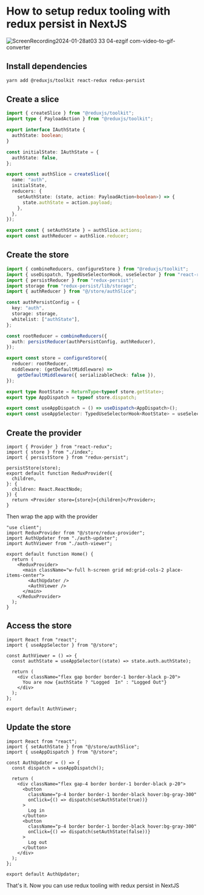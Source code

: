 # How to setup redux tooling with redux persist in NextJS

![ScreenRecording2024-01-28at03 33 04-ezgif com-video-to-gif-converter](https://github.com/Mohammad-Faisal/nextjs-app-router-redux-toolkit-persist-integration/assets/22127944/fe283b99-8160-4d83-a8c4-6308397b73dd)

## Install dependencies

```sh
yarn add @reduxjs/toolkit react-redux redux-persist
```

## Create a slice

```ts
import { createSlice } from "@reduxjs/toolkit";
import type { PayloadAction } from "@reduxjs/toolkit";

export interface IAuthState {
  authState: boolean;
}

const initialState: IAuthState = {
  authState: false,
};

export const authSlice = createSlice({
  name: "auth",
  initialState,
  reducers: {
    setAuthState: (state, action: PayloadAction<boolean>) => {
      state.authState = action.payload;
    },
  },
});

export const { setAuthState } = authSlice.actions;
export const authReducer = authSlice.reducer;
```

## Create the store

```ts
import { combineReducers, configureStore } from "@reduxjs/toolkit";
import { useDispatch, TypedUseSelectorHook, useSelector } from "react-redux";
import { persistReducer } from "redux-persist";
import storage from "redux-persist/lib/storage";
import { authReducer } from "@/store/authSlice";

const authPersistConfig = {
  key: "auth",
  storage: storage,
  whitelist: ["authState"],
};

const rootReducer = combineReducers({
  auth: persistReducer(authPersistConfig, authReducer),
});

export const store = configureStore({
  reducer: rootReducer,
  middleware: (getDefaultMiddleware) =>
    getDefaultMiddleware({ serializableCheck: false }),
});

export type RootState = ReturnType<typeof store.getState>;
export type AppDispatch = typeof store.dispatch;

export const useAppDispatch = () => useDispatch<AppDispatch>();
export const useAppSelector: TypedUseSelectorHook<RootState> = useSelector;
```

## Create the provider

```tsx
import { Provider } from "react-redux";
import { store } from "./index";
import { persistStore } from "redux-persist";

persistStore(store);
export default function ReduxProvider({
  children,
}: {
  children: React.ReactNode;
}) {
  return <Provider store={store}>{children}</Provider>;
}
```

Then wrap the app with the provider

```tsx
"use client";
import ReduxProvider from "@/store/redux-provider";
import AuthUpdater from "./auth-updater";
import AuthViewer from "./auth-viewer";

export default function Home() {
  return (
    <ReduxProvider>
      <main className="w-full h-screen grid md:grid-cols-2 place-items-center">
        <AuthUpdater />
        <AuthViewer />
      </main>
    </ReduxProvider>
  );
}
```

## Access the store

```tsx
import React from "react";
import { useAppSelector } from "@/store";

const AuthViewer = () => {
  const authState = useAppSelector((state) => state.auth.authState);

  return (
    <div className="flex gap border border-1 border-black p-20">
      You are now {authState ? "Logged  In" : "Logged Out"}
    </div>
  );
};

export default AuthViewer;
```

## Update the store

```tsx
import React from "react";
import { setAuthState } from "@/store/authSlice";
import { useAppDispatch } from "@/store";

const AuthUpdater = () => {
  const dispatch = useAppDispatch();

  return (
    <div className="flex gap-4 border border-1 border-black p-20">
      <button
        className="p-4 border border-1 border-black hover:bg-gray-300"
        onClick={() => dispatch(setAuthState(true))}
      >
        Log in
      </button>
      <button
        className="p-4 border border-1 border-black hover:bg-gray-300"
        onClick={() => dispatch(setAuthState(false))}
      >
        Log out
      </button>
    </div>
  );
};

export default AuthUpdater;
```

That's it. Now you can use redux tooling with redux persist in NextJS




